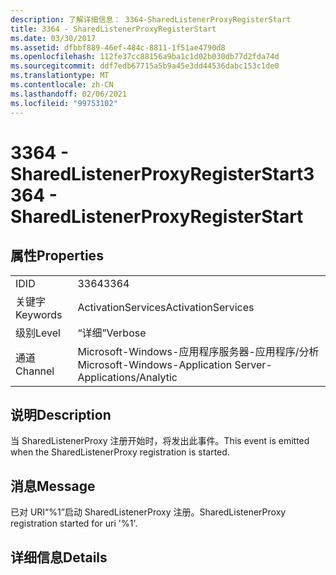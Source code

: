 ```yaml
---
description: 了解详细信息： 3364-SharedListenerProxyRegisterStart
title: 3364 - SharedListenerProxyRegisterStart
ms.date: 03/30/2017
ms.assetid: dfbbf889-46ef-484c-8811-1f51ae4790d8
ms.openlocfilehash: 112fe37cc88156a9ba1c1d02b030db77d2fda74d
ms.sourcegitcommit: ddf7edb67715a5b9a45e3dd44536dabc153c1de0
ms.translationtype: MT
ms.contentlocale: zh-CN
ms.lasthandoff: 02/06/2021
ms.locfileid: "99753102"
---
```

# <a name="3364---sharedlistenerproxyregisterstart"></a><span data-ttu-id="7328c-103">3364 - SharedListenerProxyRegisterStart</span><span class="sxs-lookup"><span data-stu-id="7328c-103">3364 - SharedListenerProxyRegisterStart</span></span>

## <a name="properties"></a><span data-ttu-id="7328c-104">属性</span><span class="sxs-lookup"><span data-stu-id="7328c-104">Properties</span></span>  
  
|||  
|-|-|  
|<span data-ttu-id="7328c-105">ID</span><span class="sxs-lookup"><span data-stu-id="7328c-105">ID</span></span>|<span data-ttu-id="7328c-106">3364</span><span class="sxs-lookup"><span data-stu-id="7328c-106">3364</span></span>|  
|<span data-ttu-id="7328c-107">关键字</span><span class="sxs-lookup"><span data-stu-id="7328c-107">Keywords</span></span>|<span data-ttu-id="7328c-108">ActivationServices</span><span class="sxs-lookup"><span data-stu-id="7328c-108">ActivationServices</span></span>|  
|<span data-ttu-id="7328c-109">级别</span><span class="sxs-lookup"><span data-stu-id="7328c-109">Level</span></span>|<span data-ttu-id="7328c-110">“详细”</span><span class="sxs-lookup"><span data-stu-id="7328c-110">Verbose</span></span>|  
|<span data-ttu-id="7328c-111">通道</span><span class="sxs-lookup"><span data-stu-id="7328c-111">Channel</span></span>|<span data-ttu-id="7328c-112">Microsoft-Windows-应用程序服务器-应用程序/分析</span><span class="sxs-lookup"><span data-stu-id="7328c-112">Microsoft-Windows-Application Server-Applications/Analytic</span></span>|  
  
## <a name="description"></a><span data-ttu-id="7328c-113">说明</span><span class="sxs-lookup"><span data-stu-id="7328c-113">Description</span></span>  

 <span data-ttu-id="7328c-114">当 SharedListenerProxy 注册开始时，将发出此事件。</span><span class="sxs-lookup"><span data-stu-id="7328c-114">This event is emitted when the SharedListenerProxy registration is started.</span></span>  
  
## <a name="message"></a><span data-ttu-id="7328c-115">消息</span><span class="sxs-lookup"><span data-stu-id="7328c-115">Message</span></span>  

 <span data-ttu-id="7328c-116">已对 URI“%1”启动 SharedListenerProxy 注册。</span><span class="sxs-lookup"><span data-stu-id="7328c-116">SharedListenerProxy registration started for uri '%1'.</span></span>  
  
## <a name="details"></a><span data-ttu-id="7328c-117">详细信息</span><span class="sxs-lookup"><span data-stu-id="7328c-117">Details</span></span>
